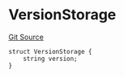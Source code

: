 # VersionStorage
[Git Source](https://github.com/thrackle-io/forte-rules-engine/blob/93dbcb0957f5052559ba2373cb0af1eb95185e37/src/protocol/diamond/VersionFacetLib.sol)


```solidity
struct VersionStorage {
    string version;
}
```

